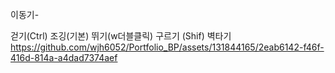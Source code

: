 이동기-

걷기(Ctrl)
조깅(기본)
뛰기(w더블클릭)
구르기 (Shif)
벽타기
https://github.com/wjh6052/Portfolio_BP/assets/131844165/2eab6142-f46f-416d-814a-a4dad7374aef




